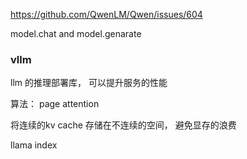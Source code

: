 https://github.com/QwenLM/Qwen/issues/604

model.chat and model.genarate





### vllm

llm  的推理部署库， 可以提升服务的性能

算法： page attention

将连续的kv cache 存储在不连续的空间， 避免显存的浪费





llama index